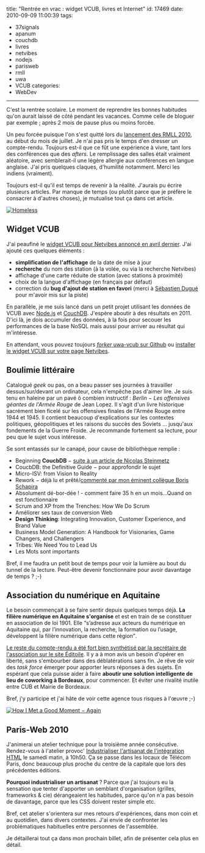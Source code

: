 title: "Rentrée en vrac : widget VCUB, livres et Internet"
id: 17469
date: 2010-09-09 11:00:39
tags:
- 37signals
- apanum
- couchdb
- livres
- netvibes
- nodejs
- parisweb
- rmll
- uwa
- VCUB
categories:
- WebDev
---

C'est la rentrée scolaire. Le moment de reprendre les bonnes habitudes qu'on aurait laissé de côté pendant les vacances. Comme celle de bloguer par exemple ; après 2 mois de pause plus ou moins forcée.

Un peu forcée puisque l'on s'est quitté lors du [lancement des RMLL 2010](https://oncletom.io/2010/rmll-2010/), au début du mois de juillet. Je n'ai pas pris le temps d'en dresser un compte-rendu. Toujours est-il que ce fût une expérience à vivre, tant lors des conférences que des _afters_.
Le remplissage des salles était vraiment aléatoire, avec semblerait-il une légère allergie aux conférences en langue anglaise. J'ai pris quelques claques, d'humilité notamment. Merci les indiens (vraiment).

Toujours est-il qu'il est temps de revenir à la réalité. J'aurais pu écrire plusieurs articles.
Par manque de temps (ou plutôt parce que je préfère le consacrer à d'autres choses), je mutualise tout ça dans cet article.

[![Homeless](//farm5.static.flickr.com/4135/4931830643_00fd97c26b.jpg)](http://www.flickr.com/photos/the-jedi/4931830643/ "Homeless")

<!--more-->

## Widget VCUB

J'ai peaufiné le [widget VCUB pour Netvibes annoncé en avril dernier](https://oncletom.io/2010/widget-netvibes-vcub/). J'ai ajouté ces quelques éléments :

*   **simplification de l'affichage** de la date de mise à jour
*   **recherche** du nom des station (à la volée, ou via la recherche Netvibes)
*   affichage d'une carte réduite de station (avec stations à proximité)
*   choix de la langue d'affichage (en français par défaut)
*   correction du **bug d'ajout de station en favori** (merci à [Sébastien Dugué](http://www.ibordeaux.fr/) pour m'avoir mis sur la piste)

En parallèle, je me suis lancé dans un petit projet utilisant les données de VCUB avec [Node.js](http://nodejs.org/) et [CouchDB](http://couchdb.apache.org/). J'espère aboutir à des résultats en 2011.
D'ici là, je dois accumuler des données, à la fois pour secouer les performances de la base NoSQL mais aussi pour arriver au résultat qui m'intéresse.

En attendant, vous pouvez toujours _[forker](http://github.com/oncletom/uwa-vcub)_[ uwa-vcub sur Github](http://github.com/oncletom/uwa-vcub) ou [installer le widget VCUB sur votre page Netvibes](http://eco.netvibes.com/widgets/378209/vcub-disponibilite-des-velos).

## Boulimie littéraire

Catalogué _geek_ ou pas, on a beau passer ses journées à travailler dessus/sur/devant un ordinateur, cela n'empêche pas d'aimer lire.
Je suis tenu en haleine par un pavé ô combien instructif : _Berlin − Les offensives géantes de l'Armée Rouge_ de Jean Lopez. Il s'agit d'un livre historique sacrément bien ficelé sur les offensives finales de l'Armée Rouge entre 1944 et 1945.
Il contient beaucoup d'explications sur les contextes politiques, géopolitiques et les raisons du succès des Soviets ... jusqu'aux fondements de la Guerre Froide.
Je recommande fortement sa lecture, pour peu que le sujet vous intéresse.

Se sont entassés sur le canapé, pour cause de bibliothèque remplie :

*   Beginning **CoucbDB** − [suite à un article de Nicolas Steinmetz](nicolas.steinmetz.fr/journal/post/2010/08/28/Lecture-:-Beginning-CouchDB)
*   CoucbDB: the Definitive Guide − pour approfondir le sujet
*   Micro-ISV: from Vision to Reality
*   Rework − déjà lu et prêté/[commenté par mon éminent collègue Boris Schapira](http://borisschapira.com/blog/rework-jason-fried-et-david-heinemeier-hansson/)
*   Absolument dé-bor-dée ! - comment faire 35 h en un mois...Quand on est fonctionnaire
*   Scrum and XP from the Trenches: How We Do Scrum
*   Améliorer ses taux de conversion Web
*   **Design Thinking**: Integrating Innovation, Customer Experience, and Brand Value
*   Business Model Generation: A Handbook for Visionaries, Game Changers, and Challengers
*   Tribes: We Need You to Lead Us
*   Les Mots sont importants

Bref, il me faudra un petit bout de temps pour voir la lumière au bout du tunnel de la lecture.
Peut-être devenir fonctionnaire pour avoir davantage de temps ? ;-)

## Association du numérique en Aquitaine

Le besoin commençait à se faire sentir depuis quelques temps déjà. **La filière numérique en Aquitaine s'organise** et est en train de se constituer en association de loi 1901\. Elle <q>s’adresse aux acteurs du numérique en Aquitaine qui, par l’innovation, la recherche, la formation ou l’usage, développent la filière numérique dans cette région</q>.

[Le reste du compte-rendu a été fort bien synthétisé par la secrétaire de l'association sur le site Éditoile](http://www.editoile.fr/association-professionnels-numerique-aquitaine/). Il y a à mon avis un besoin d'opérer en liberté, sans s'embourber dans des déblatérations sans fin. Je rêve de voir des _task force_ émerger pour apporter leurs réponses à des sujets.
En espérant que cela puisse aider à faire **aboutir une solution intelligente de lieu de coworking à Bordeaux**, pour commencer.
Et éviter une rivalité inutile entre CUB et Mairie de Bordeaux.

Bref, j'y participe et j'ai hâte de voir cette agence tous risques à l'œuvre ;-)

[![How I Met a Good Moment − Again](//farm5.static.flickr.com/4102/4871868747_448ba41195.jpg)](http://www.flickr.com/photos/the-jedi/4871868747/ "How I Met a Good Moment − Again")

## Paris-Web 2010

J'animerai un atelier technique pour la troisième année consécutive. Rendez-vous à l'atelier provoc' [Industrialiser l'artisanat de l'intégration HTML](http://www.paris-web.fr/2010/programme/industrialiser-lartisanat-de-lintegration-html.php) le samedi matin, à 10h50\. Ça se passe dans les locaux de Télécom Paris, donc beaucoup plus proche du centre de la capitale que lors des précédentes éditions.

**Pourquoi industrialiser un artisanat** ? Parce que j'ai toujours eu la sensation que tenter d'apporter un semblant d'organisation (grilles, frameworks & cie) dérangeaient les habitudes, parce qu'on n'a pas besoin de davantage, parce que les CSS doivent rester simple etc.

Bref, cet atelier s'orientera sur mes retours d'expériences, dans mon coin et au quotidien, dans divers contextes. J'ai envie de confronter les problématiques habituelles entre personnes de l'assemblée.

Je détaillerai tout ça dans mon prochain billet, afin de présenter cela plus en détail.